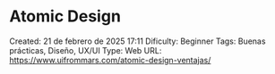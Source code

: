 # Atomic Design

Created: 21 de febrero de 2025 17:11
Dificulty: Beginner
Tags: Buenas prácticas, Diseño, UX/UI
Type: Web
URL: https://www.uifrommars.com/atomic-design-ventajas/